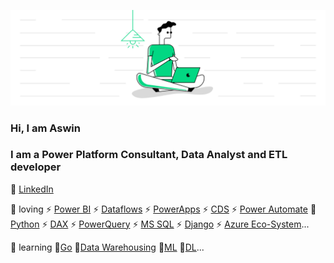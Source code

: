 ![bg][banner]

### Hi, I am Aswin
### I am a Power Platform Consultant, Data Analyst and ETL developer

👔 [LinkedIn](https://www.linkedin.com/in/aswinkprabhakaran)

[banner]: https://github.com/k-aswin/k-aswin/blob/main/Blue%20and%20White%20Architect%20LinkedIn%20Banner%20(1).png
💚 loving
⚡ [Power BI](https://powerbi.microsoft.com/en-us/)
⚡ [Dataflows](https://powerbi.microsoft.com/en-us/)
⚡ [PowerApps](https://powerapps.microsoft.com/en-in/)
⚡ [CDS](https://powerapps.microsoft.com/en-in/)
⚡ [Power Automate](https://flow.microsoft.com/)
🐍 [Python](https://www.python.org/)
⚡ [DAX](https://docs.microsoft.com/en-us/dax/)
⚡ [PowerQuery](https://powerquery.microsoft.com/en-us/)
⚡ [MS SQL](https://www.microsoft.com/en-us/sql-server/sql-server-downloads)
⚡ [Django](https://www.djangoproject.com/)
⚡ [Azure Eco-System](https://azure.microsoft.com/en-in/services/functions/)...   



📖 learning 🔧[Go](https://golang.org/) 🔧[Data Warehousing]() 🔧[ML]() 🔧[DL]()...
